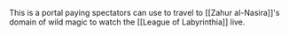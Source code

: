 This is a portal paying spectators can use to travel to [[Zahur al-Nasira]]'s domain of wild magic to watch the [[League of Labyrinthia]] live.